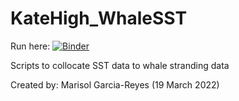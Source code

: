 # KateHigh_WhaleSST

Run here: [![Binder](https://mybinder.org/badge_logo.svg)](https://mybinder.org/v2/gh/marisolgr/KateHigh_WhaleSST/main)

Scripts to collocate SST data to whale stranding data

Created by: Marisol Garcia-Reyes (19 March 2022)

